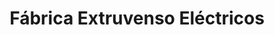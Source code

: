 ---
title: "Fábrica Extruvenso Eléctricos"
url: /caracas/fabrica-extruvenso-electricos/
shop: eléctrico
---